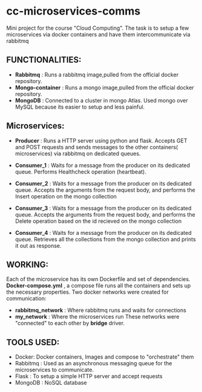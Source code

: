 # cc-microservices-comms
Mini project for the course "Cloud Computing". The task is to setup a few microservices via docker containers and have them intercommunicate via rabbitmq
## FUNCTIONALITIES:
* **Rabbitmq** : Runs a rabbitmq image,pulled from the official docker repository.
* **Mongo-container** : Runs a mongo image,pulled from the official docker repository.
* **MongoDB** : Connected to a cluster in mongo Atlas. Used mongo over MySQL because its easier to setup and less painful.
## Microservices:
* **Producer** : Runs a HTTP server using python and flask. Accepts GET and POST requests and sends messages to the other containers( microservices) via rabbitmq on dedicated queues.

* **Consumer_1** : Waits for a message from the producer on its dedicated queue. Performs Healthcheck operation (heartbeat).
* **Consumer_2** : Waits for a message from the producer on its dedicated queue. Accepts the arguments from the request body, and performs the Insert operation on the mongo collection
* **Consumer_3** : Waits for a message from the producer on its dedicated queue. Accepts the arguments from the request body, and performs the Delete operation based on the id recieved on the mongo collection
* **Consumer_4** : Waits for a message from the producer on its dedicated queue. Retrieves all the collections from the mongo collection and prints it out as response.

## WORKING:
Each of the microservice has its own Dockerfile and set of dependencies. **Docker-compose.yml** , a compose file runs all the containers and sets up the necessary properties.
Two docker networks were created for communication: 
* **rabbitmq_network** : Where rabbitmq runs and waits for connections
* **my_network** : Where the microservices run
These networks were "connected" to each other by **bridge** driver.

## TOOLS USED:
* Docker: Docker containers, Images and compose to "orchestrate" them
* Rabbitmq : Used as an asynchronous messaging queue for the microservices to communicate.
* Flask : To setup a simple HTTP server and accept requests
* MongoDB : NoSQL database  
